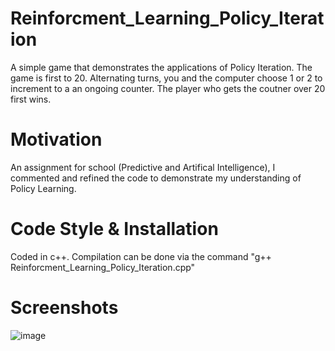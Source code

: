 # Reinforcment_Learning_Policy_Iteration
A simple game that demonstrates the applications of Policy Iteration. The game is first to 20. Alternating turns, you and the computer choose 1 or 2 to increment to a an ongoing counter. The player who gets the coutner over 20 first wins.

# Motivation
An assignment for school (Predictive and Artifical Intelligence), I commented and refined the code to demonstrate my understanding of Policy Learning.

# Code Style & Installation
Coded in c++. Compilation can be done via the command "g++ Reinforcment_Learning_Policy_Iteration.cpp"

# Screenshots
![image](https://user-images.githubusercontent.com/30581189/102838142-724cf400-43cb-11eb-8e05-e8763258a486.png)
